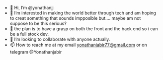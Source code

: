 - 👋 Hi, I’m @yonathanjj
- 👀 I’m interested in making the world better through tech and am hoping to creat something that sounds impposible but.... maybe am not suppose to be this serious?
- 🌱 the plan is to have a grasp on both the front and the back end so i can be a full stock dev.
- 💞️ I’m looking to collaborate with anyone actually.
- 📫 How to reach me at my email yonathanjabir77@gmail.com or on telegram @Yonathanjabir

<!---
yonathanjj/yonathanjj is a ✨ special ✨ repository because its `README.md` (this file) appears on your GitHub profile.
You can click the Preview link to take a look at your changes.
--->
